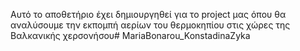 Αυτό το αποθετήριο έχει δημιουργηθεί για το project μας όπου θα αναλύσουμε την εκπομπή αερίων του θερμοκηπίου στις χώρες της Βαλκανικής χερσονήσου# MariaBonarou_KonstadinaZyka
